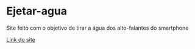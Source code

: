 # Ejetar-agua
Site feito com o objetivo de tirar a água dos alto-falantes do smartphone

[Link do site](https://main--ejetar-agua.netlify.app/ )